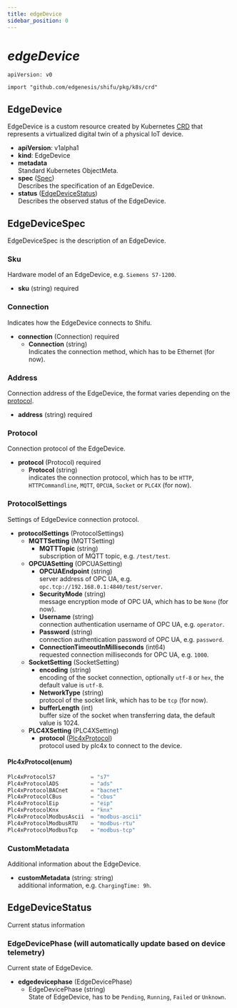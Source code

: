 ```yaml
---
title: edgeDevice
sidebar_position: 0
---
```


# ***edgeDevice***

`apiVersion: v0`

`import "github.com/edgenesis/shifu/pkg/k8s/crd"`

## EdgeDevice

EdgeDevice is a custom resource created by Kubernetes [CRD](https://kubernetes.io/docs/concepts/extend-kubernetes/api-extension/custom-resources/) that represents a virtualized digital twin of a physical IoT device.

- **apiVersion**: v1alpha1
- **kind**: EdgeDevice
- **metadata**<br/>Standard Kubernetes ObjectMeta.
- **spec** ([Spec](#edgedevicespec))<br/>Describes the specification of an EdgeDevice.
- **status** ([EdgeDeviceStatus](#edgedevicestatus))<br/>Describes the observed status of the EdgeDevice.

## EdgeDeviceSpec

EdgeDeviceSpec is the description of an EdgeDevice.

### Sku

Hardware model of an EdgeDevice, e.g. `Siemens S7-1200`.

- **sku** (string) required

### Connection

Indicates how the EdgeDevice connects to Shifu.

- **connection** (Connection) required
    - **Connection** (string)<br/>Indicates the connection method, which has to be Ethernet (for now).

### Address

Connection address of the EdgeDevice, the format varies depending on the [protocol](#protocol).

- **address** (string) required

### Protocol

Connection protocol of the EdgeDevice.

- **protocol** (Protocol) required
    - **Protocol** (string)<br/>indicates the connection protocol, which has to be `HTTP`, `HTTPCommandline`, `MQTT`, `OPCUA`, `Socket` or `PLC4X` (for now).

### ProtocolSettings

Settings of EdgeDevice connection protocol.

- **protocolSettings** (ProtocolSettings)
    - **MQTTSetting** (MQTTSetting) 
        - **MQTTTopic** (string)<br/>subscription of MQTT topic, e.g. `/test/test`.
    - **OPCUASetting** (OPCUASetting)
        - **OPCUAEndpoint** (string)<br/>server address of OPC UA, e.g. `opc.tcp://192.168.0.1:4840/test/server`.
        - **SecurityMode** (string)<br/>message encryption mode of OPC UA, which has to be `None` (for now).
        - **Username** (string)<br/>connection authentication username of OPC UA, e.g. `operator`.
        - **Password** (string)<br/>connection authentication password of OPC UA, e.g. `password`.
        - **ConnectionTimeoutInMilliseconds** (int64)<br/>requested connection milliseconds for OPC UA, e.g. `1000`.
    - **SocketSetting** (SocketSetting)
        - **encoding** (string)<br/>encoding of the socket connection, optionally `utf-8` or `hex`, the default value is `utf-8`.
        - **NetworkType** (string)<br/>protocol of the socket link, which has to be `tcp` (for now).
        - **bufferLength** (int)<br/>buffer size of the socket when transferring data, the default value is 1024.
    - **PLC4XSetting** (PLC4XSetting)
        - **protocol** ([Plc4xProtocol](#plc4xprotocolenum))<br/>protocol used by plc4x to connect to the device.

#### Plc4xProtocol(enum)

```go
Plc4xProtocolS7           = "s7"
Plc4xProtocolADS          = "ads"
Plc4xProtocolBACnet       = "bacnet"
Plc4xProtocolCBus         = "cbus"
Plc4xProtocolEip          = "eip"
Plc4xProtocolKnx          = "knx"
Plc4xProtocolModbusAscii  = "modbus-ascii"
Plc4xProtocolModbusRTU    = "modbus-rtu"
Plc4xProtocolModbusTcp    = "modbus-tcp"
```

### CustomMetadata

Additional information about the EdgeDevice.

- **customMetadata** (string: string)<br/>additional information, e.g. `ChargingTime: 9h`.

## EdgeDeviceStatus

Current status information

### EdgeDevicePhase (will automatically update based on device telemetry)

Current state of EdgeDevice.

- **edgedevicephase** (EdgeDevicePhase)
    - EdgeDevicePhase (string)<br/>State of EdgeDevice, has to be `Pending`, `Running`, `Failed` or `Unknown`.
